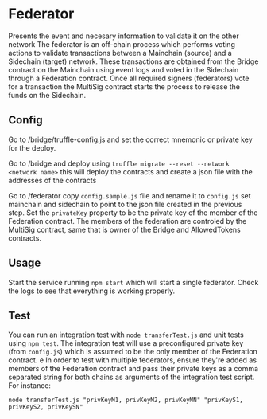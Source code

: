 # Federator
Presents the event and necesary information to validate it on the other network
The federator is an off-chain process which performs voting actions to validate transactions between a Mainchain (source) and a Sidechain (target) network. These transactions are obtained from the Bridge contract on the Mainchain using event logs and voted in the Sidechain through a Federation contract. Once all required signers (federators) vote for a transaction the MultiSig contract starts the process to release the funds on the Sidechain.

## Config

Go to /bridge/truffle-config.js and set the correct mnemonic or private key for the deploy.

Go to /bridge and deploy using `truffle migrate --reset --network <network name>` this will deploy the contracts and create a json file with the addresses of the contracts

Go to /federator copy `config.sample.js` file and rename it to `config.js` set mainchain and sidechain to point to the json file created in the previous step. Set the `privateKey` property to be the private key of the member of the Federation contract. The members of the federation are controled by the MultiSig contract, same that is owner of the Bridge and AllowedTokens contracts.

## Usage
Start the service running `npm start` which will start a single federator. Check the logs to see that everything is working properly.

## Test
You can run an integration test with `node transferTest.js` and unit tests using `npm test`. The integration test will use a preconfigured private key (from `config.js`) which is assumed to be the only member of the Federation contract.
e
In order to test with multiple federators, ensure they're added as members of the Federation contract and pass their private keys as a comma separated string for both chains as arguments of the integration test script. For instance:

`node transferTest.js "privKeyM1, privKeyM2, privKeyMN" "privKeyS1, privKeyS2, privKeySN"`

